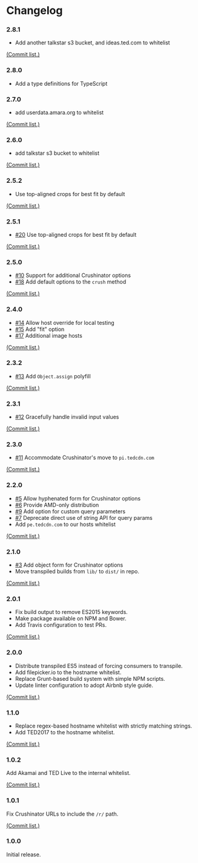 # Changelog

### 2.8.1

* Add another talkstar s3 bucket, and ideas.ted.com to whitelist

[(Commit list.)](https://github.com/tedconf/js-crushinator-helpers/compare/2.8.0...2.8.1)

### 2.8.0

* Add a type definitions for TypeScript

### 2.7.0

* add userdata.amara.org to whitelist

[(Commit list.)](https://github.com/tedconf/js-crushinator-helpers/compare/2.6.0...2.7.0)

### 2.6.0

* add talkstar s3 bucket to whitelist

[(Commit list.)](https://github.com/tedconf/js-crushinator-helpers/compare/2.5.2...2.6.0)


### 2.5.2

* Use top-aligned crops for best fit by default

[(Commit list.)](https://github.com/tedconf/js-crushinator-helpers/compare/2.5.1...2.5.2)


### 2.5.1

* [#20](https://github.com/tedconf/js-crushinator-helpers/issues/20) Use top-aligned crops for best fit by default

[(Commit list.)](https://github.com/tedconf/js-crushinator-helpers/compare/2.5.0...2.5.1)

### 2.5.0

* [#10](https://github.com/tedconf/js-crushinator-helpers/issues/10) Support for additional Crushinator options
* [#18](https://github.com/tedconf/js-crushinator-helpers/issues/18) Add default options to the `crush` method

[(Commit list.)](https://github.com/tedconf/js-crushinator-helpers/compare/0bb7aa1...2.5.0)

### 2.4.0

* [#14](https://github.com/tedconf/js-crushinator-helpers/issues/14) Allow host override for local testing
* [#15](https://github.com/tedconf/js-crushinator-helpers/issues/15) Add "fit" option
* [#17](https://github.com/tedconf/js-crushinator-helpers/issues/17) Additional image hosts

[(Commit list.)](https://github.com/tedconf/js-crushinator-helpers/compare/e0c9c11...e8c1b57)

### 2.3.2

* [#13](https://github.com/tedconf/js-crushinator-helpers/pull/13) Add `Object.assign` polyfill

[(Commit list.)](https://github.com/tedconf/js-crushinator-helpers/compare/82d6435...078e1df)

### 2.3.1

* [#12](https://github.com/tedconf/js-crushinator-helpers/issues/12) Gracefully handle invalid input values

[(Commit list.)](https://github.com/tedconf/js-crushinator-helpers/compare/ecfe982...50d2beb)

### 2.3.0

* [#11](https://github.com/tedconf/js-crushinator-helpers/issues/11) Accommodate Crushinator's move to `pi.tedcdn.com`

[(Commit list.)](https://github.com/tedconf/js-crushinator-helpers/compare/fe06606...ea6c48c)

### 2.2.0

* [#5](https://github.com/tedconf/js-crushinator-helpers/issues/5) Allow hyphenated form for Crushinator options
* [#6](https://github.com/tedconf/js-crushinator-helpers/issues/6) Provide AMD-only distribution
* [#9](https://github.com/tedconf/js-crushinator-helpers/issues/9) Add option for custom query parameters
* [#7](https://github.com/tedconf/js-crushinator-helpers/issues/7) Deprecate direct use of string API for query params
* Add `pe.tedcdn.com` to our hosts whitelist

[(Commit list.)](https://github.com/tedconf/js-crushinator-helpers/compare/03b3c08...e19749f)

### 2.1.0

* [#3](https://github.com/tedconf/js-crushinator-helpers/issues/3) Add object form for Crushinator options
* Move transpiled builds from `lib/` to `dist/` in repo.

[(Commit list.)](https://github.com/tedconf/js-crushinator-helpers/compare/cb355a0...129f407)

### 2.0.1

* Fix build output to remove ES2015 keywords.
* Make package available on NPM and Bower.
* Add Travis configuration to test PRs.

[(Commit list.)](https://github.com/tedconf/js-crushinator-helpers/compare/ee3cf5e...cb355a0)

### 2.0.0

* Distribute transpiled ES5 instead of forcing consumers to transpile.
* Add filepicker.io to the hostname whitelist.
* Replace Grunt-based build system with simple NPM scripts.
* Update linter configuration to adopt Airbnb style guide.

[(Commit list.)](https://github.com/tedconf/js-crushinator-helpers/compare/69880f8...ee3cf5e)

### 1.1.0

* Replace regex-based hostname whitelist with strictly matching strings.
* Add TED2017 to the hostname whitelist.

[(Commit list.)](https://github.com/tedconf/js-crushinator-helpers/compare/fbccb73...69880f8)

### 1.0.2

Add Akamai and TED Live to the internal whitelist.

[(Commit list.)](https://github.com/tedconf/js-crushinator-helpers/compare/5c23356...fbccb73)

### 1.0.1

Fix Crushinator URLs to include the `/r/` path.

[(Commit list.)](https://github.com/tedconf/js-crushinator-helpers/compare/c7186ea...5c23356)

### 1.0.0

Initial release.
